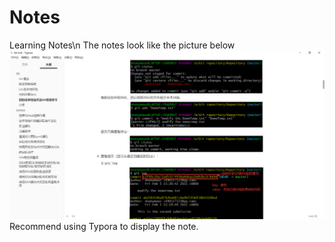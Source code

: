 # Notes
Learning Notes\n
The notes look like the picture below
![readme](https://github.com/GitHub-anonymousV/Notes/raw/master/images/readme.png)
Recommend using Typora to display the note.
